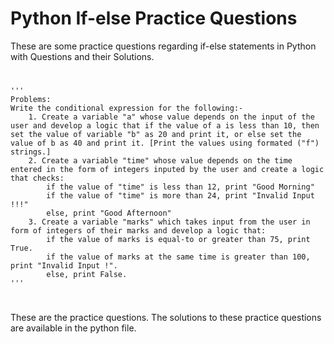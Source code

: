 # Python If-else Practice Questions
These are some practice questions regarding if-else statements in Python with Questions and their Solutions.
#
    '''
    Problems:
    Write the conditional expression for the following:-
        1. Create a variable "a" whose value depends on the input of the user and develop a logic that if the value of a is less than 10, then set the value of variable "b" as 20 and print it, or else set the value of b as 40 and print it. [Print the values using formated ("f") strings.]
        2. Create a variable "time" whose value depends on the time entered in the form of integers inputed by the user and create a logic that checks:
            if the value of "time" is less than 12, print "Good Morning"
            if the value of "time" is more than 24, print "Invalid Input !!!"
            else, print "Good Afternoon"
        3. Create a variable "marks" which takes input from the user in form of integers of their marks and develop a logic that:
            if the value of marks is equal-to or greater than 75, print True.
            if the value of marks at the same time is greater than 100, print "Invalid Input !".
            else, print False. 
    '''
    
#
These are the practice questions. The solutions to these practice questions are available in the python file. 
